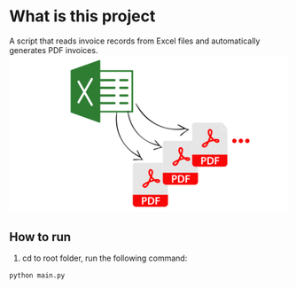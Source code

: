 # What is this project
A script that reads invoice records from Excel files and automatically generates PDF invoices.
![Invoice Generation](4.png)
## How to run
1. cd to root folder, run the following command:
```
python main.py
```